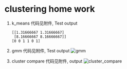 # clustering home work
1. k_means
    代码见附件, Test output
    ```
    [[1.31666667 1.31666667]
     [8.16666667 8.16666667]]
    [0 0 1 1 0 1]
    ```

2. gmm
    代码见附件, Test output
    ![gmm](gmm.png)

3. cluster compare
    代码见附件, output
    ![cluster_compare](cluster_compare.png)